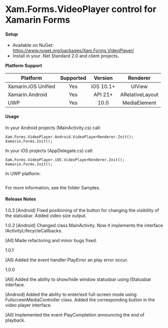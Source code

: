 # Xam.Forms.VideoPlayer control for Xamarin Forms

#### Setup
* Available on NuGet: https://www.nuget.org/packages/Xam.Forms.VideoPlayer/ 
* Install in your .Net Standard 2.0 and client projects.

**Platform Support**

|Platform|Supported|Version|Renderer|
| ------------------- | :-----------: | :-----------: | :------------------: |
|Xamarin.iOS Unified|Yes|iOS 10.1+|UIView|
|Xamarin.Android|Yes|API 21+|ARelativeLayout|
|UWP|Yes|10.0|MediaElement|

#### Usage

In your Android projects (MainActivity.cs) call:

```
Xam.Forms.VideoPlayer.Android.VideoPlayerRenderer.Init();
Xamarin.Forms.Init();
```

In your iOS projects (AppDelegate.cs) call:

```
Xam.Forms.VideoPlayer.iOS.VideoPlayerRenderer.Init();
Xamarin.Forms.Init();
```

In UWP platform:

```
```

For more information, see the folder Samples.

#### Release Notes

1.0.3
[Android] Fixed positioning of the button for changing the visibility of the statusbar. Added video size output. 

1.0.2
[Android] Changed class MainActivity. Now it implements the interface IActivityLifecycleCallbacks. 

[All] Made refactoring and minor bugs fixed.


1.0.1

[All] Added the event handler PlayError an play error occur.


1.0.0

[All] Added the ability to show/hide window statusbar using IStatusbar interface.

[Android] Added the ability to enter/exit full-screen mode using FullscreenMediaController class. Added the corresponding button in the video player interface.

[All] Implemented the event PlayCompletion announcing the end of playback.

